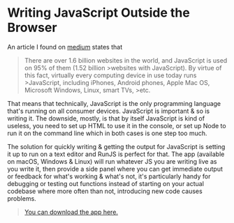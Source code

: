 # Writing JavaScript Outside the Browser

An article I found on [medium](https://medium.com/javascript-scene/how-popular-is-javascript-in-2019-823712f7c4b1#:~:text=There%20are%20over%201.6%20billion,Linux%2C%20smart%20TVs%2C%20etc.) 
 states that
 
>There are over 1.6 billion websites in the world, and JavaScript is used on 95% of them (1.52 billion >websites with JavaScript). By virtue of this fact, virtually every computing device in use today runs >JavaScript, including iPhones, Android phones, Apple Mac OS, Microsoft Windows, Linux, smart TVs, >etc.

That means that technically, JavaScript is the only programming language that's running on all consumer devices. JavaScript is important & so is writing it. The downside, mostly, is that by itself JavaScript is kind of useless, you need to set up HTML to use it in the console, or set up Node to run it on the command line which in both cases is one step too much.

The solution for quickly writing & getting the output for JavaScript is setting it up to run on a text editor and RunJS is perfect for that. The app (available on macOS, Windows & Linux) will run whatever JS you are writing live as you write it, then provide a side panel where you can get immediate output or feedback for what's working & what's not, it's particularly handy for debugging or testing out functions instead of starting on your actual codebase where more often than not, introducing new code causes problems.
> [You can download the app here. ](https://runjs.app/)


